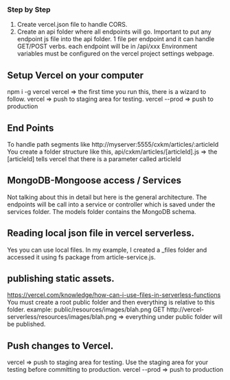 ### Step by Step

1.  Create vercel.json file to handle CORS.
2.  Create an api folder where all endpoints will go.
    Important to put any endpoint js file into the api folder. 1 file per endpoint and it can handle GET/POST verbs.
    each endpoint will be in /api/xxx
    Environment variables must be configured on the vercel project settings webpage.

## Setup Vercel on your computer

npm i -g vercel
vercel => the first time you run this, there is a wizard to follow.
vercel => push to staging area for testing.
vercel --prod => push to production

## End Points

To handle path segments like http://myserver:5555/cxkm/articles/:articleId
You create a folder structure like this,
api/cxkm/articles/[articleId].js => the [articleId] tells vercel that there is a parameter called articleId

## MongoDB-Mongoose access / Services

Not talking about this in detail but here is the general architecture.
The endpoints will be call into a service or controller which is saved under the services folder.
The models folder contains the MongoDB schema.

## Reading local json file in vercel serverless.

Yes you can use local files. In my example, I created a \_files folder and accessed it using fs package from article-service.js.

## publishing static assets.

https://vercel.com/knowledge/how-can-i-use-files-in-serverless-functions
You must create a root public folder and then everything is relative to this folder.
example: public/resources/images/blah.png
GET http://vercel-serverless/resources/images/blah.png => everything under public folder will be published.

## Push changes to Vercel.

vercel => push to staging area for testing. Use the staging area for your testing before committing to production.
vercel --prod => push to production
